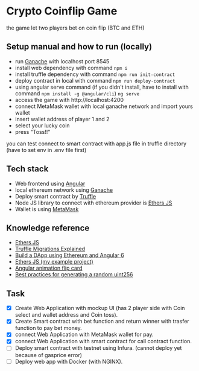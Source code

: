 # Crypto Coinflip Game

the game let two players bet on coin flip (BTC and ETH)

## Setup manual and how to run (locally)

- run [Ganache](https://www.trufflesuite.com/ganache) with localhost port 8545
- install web dependency with command `npm i`
- install truffle dependency with command `npm run init-contract`
- deploy contract in local with command `npm run deploy-contract`
- using angular serve command (if you didn't install, have to install with command `npm install -g @angular/cli`)
  `ng serve`
- access the game with http://localhost:4200
- connect MetaMask wallet with local ganache network and import yours wallet
- insert wallet address of player 1 and 2
- select your lucky coin
- press "Toss!!"

you can test connect to smart contract with app.js file in truffle directory (have to set env in .env file first)

## Tech stack

- Web frontend using [Angular](https://angular.io/)
- local ethereum network using [Ganache](https://www.trufflesuite.com/ganache)
- Deploy smart contract by [Truffle](https://www.trufflesuite.com/)
- Node JS library to connect with ethereum provider is [Ethers JS](https://docs.ethers.io/)
- Wallet is using [MetaMask](https://metamask.io/)

## Knowledge reference

- [Ethers JS](https://docs.ethers.io/v5/getting-started/)
- [Truffle Migrations Explained](https://www.sitepoint.com/truffle-migrations-explained/)
- [Build a DApp using Ethereum and Angular 6](https://walkingtree.tech/dapps-using-ethereum-angular/)
- [Ethers JS (my example project)](https://github.com/SurasithIT/EthersJS-App)
- [Angular animation flip card](https://embed.plnkr.co/plunk/PdjBGS)
- [Best practices for generating a random uint256](https://ethereum.stackexchange.com/questions/62375/best-practices-for-generating-a-random-uint256)

## Task

- [x] Create Web Application with mockup UI (has 2 player side with Coin select and wallet address and Coin toss).
- [x] Create Smart contract with bet function and return winner with trasfer function to pay bet money.
- [x] connect Web Application with MetaMask wallet for pay.
- [x] connect Web Application with smart contract for call contract function.
- [ ] Deploy smart contract with testnet using Infura. (cannot deploy yet because of gasprice error)
- [ ] Deploy web app with Docker (with NGINX).
